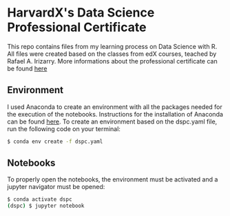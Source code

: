 # HarvardX's Data Science Professional Certificate

This repo contains files from my learning process on Data Science with R. All files were created based on the classes from edX courses, teached by Rafael A. Irizarry. More informations about the professional certificate can be found [here](https://www.edx.org/professional-certificate/harvardx-data-science)

## Environment

I used Anaconda to create an environment with all the packages needed for the execution of the notebooks.
Instructions for the installation of Anaconda can be found [here](https://docs.anaconda.com/anaconda/install/).
To create an environment based on the dspc.yaml file, run the following code on your terminal:

```sh
$ conda env create -f dspc.yaml
```

## Notebooks

To properly open the notebooks, the environment must be activated and a jupyter navigator must be opened:

```sh
$ conda activate dspc
(dspc) $ jupyter notebook
```
